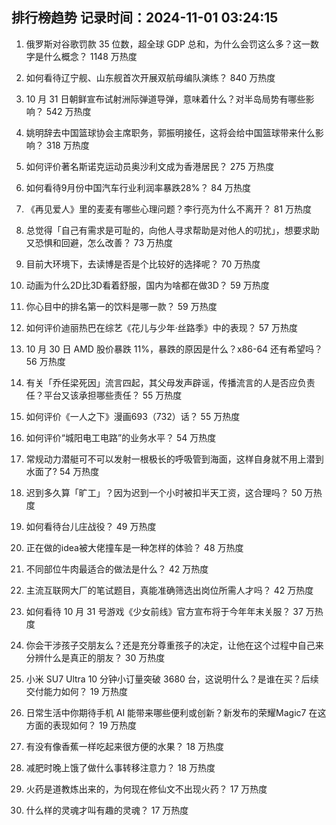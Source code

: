 
## 排行榜趋势 记录时间：2024-11-01 03:24:15
  
  1. 俄罗斯对谷歌罚款 35 位数，超全球 GDP 总和，为什么会罚这么多？这一数字是什么概念？ 1148 万热度
    
  2. 如何看待辽宁舰、山东舰首次开展双航母编队演练？ 840 万热度
    
  3. 10 月 31 日朝鲜宣布试射洲际弹道导弹，意味着什么？对半岛局势有哪些影响？ 542 万热度
    
  4. 姚明辞去中国篮球协会主席职务，郭振明接任，这将会给中国篮球带来什么影响？ 318 万热度
    
  5. 如何评价著名斯诺克运动员奥沙利文成为香港居民？ 275 万热度
    
  6. 如何看待9月份中国汽车行业利润率暴跌28%？ 84 万热度
    
  7. 《再见爱人》里的麦麦有哪些心理问题？李行亮为什么不离开？ 81 万热度
    
  8. 总觉得「自己有需求是可耻的，向他人寻求帮助是对他人的叨扰」，想要求助又恐惧和回避，怎么改善？ 73 万热度
    
  9. 目前大环境下，去读博是否是个比较好的选择呢？ 70 万热度
    
  10. 动画为什么2D比3D看着舒服，国内为啥都在做3D？ 59 万热度
    
  11. 你心目中的排名第一的饮料是哪一款？ 59 万热度
    
  12. 如何评价迪丽热巴在综艺《花儿与少年·丝路季》中的表现？ 57 万热度
    
  13. 10 月 30 日 AMD 股价暴跌 11%，暴跌的原因是什么？x86-64 还有希望吗？ 56 万热度
    
  14. 有关「乔任梁死因」流言四起，其父母发声辟谣，传播流言的人是否应负责任？平台又该承担哪些责任？ 55 万热度
    
  15. 如何评价《一人之下》漫画693（732）话？ 55 万热度
    
  16. 如何评价“城阳电工电路”的业务水平？ 54 万热度
    
  17. 常规动力潜艇可不可以发射一根极长的呼吸管到海面，这样自身就不用上潜到水面了? 54 万热度
    
  18. 迟到多久算「旷工」？因为迟到一个小时被扣半天工资，这合理吗？ 50 万热度
    
  19. 如何看待台儿庄战役？ 49 万热度
    
  20. 正在做的idea被大佬撞车是一种怎样的体验？ 48 万热度
    
  21. 不同部位牛肉最适合的做法是什么？ 42 万热度
    
  22. 主流互联网大厂的笔试题目，真能准确筛选出岗位所需人才吗？ 42 万热度
    
  23. 如何看待 10 月 31 号游戏《少女前线》官方宣布将于今年年末关服？ 37 万热度
    
  24. 你会干涉孩子交朋友么？还是充分尊重孩子的决定，让他在这个过程中自己来分辨什么是真正的朋友？ 30 万热度
    
  25. 小米 SU7 Ultra 10 分钟小订量突破 3680 台，这说明什么？是谁在买？后续交付能力如何？ 19 万热度
    
  26. 日常生活中你期待手机 AI 能带来哪些便利或创新？新发布的荣耀Magic7 在这方面的表现如何？ 19 万热度
    
  27. 有没有像香蕉一样吃起来很方便的水果？ 18 万热度
    
  28. 减肥时晚上饿了做什么事转移注意力？ 18 万热度
    
  29. 火药是道教炼出来的，为何现在修仙文不出现火药？ 17 万热度
    
  30. 什么样的灵魂才叫有趣的灵魂？ 17 万热度
    